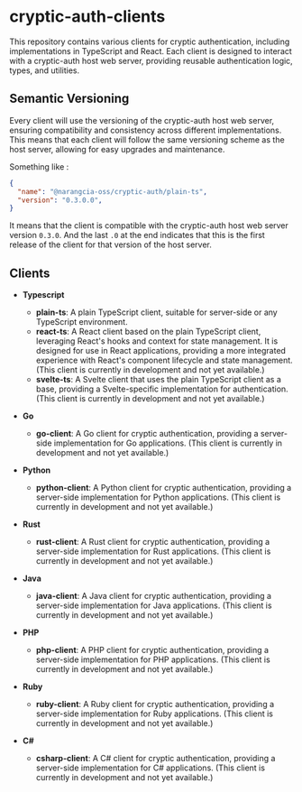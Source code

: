 # cryptic-auth-clients

This repository contains various clients for cryptic authentication, including implementations in TypeScript and React. Each client is designed to interact with a cryptic-auth host web server, providing reusable authentication logic, types, and utilities.

## Semantic Versioning

Every client will use the versioning of the cryptic-auth host web server, ensuring compatibility and consistency across different implementations. This means that each client will follow the same versioning scheme as the host server, allowing for easy upgrades and maintenance.

Something like :

```json
{
  "name": "@narangcia-oss/cryptic-auth/plain-ts",
  "version": "0.3.0.0",
}
```

It means that the client is compatible with the cryptic-auth host web server version `0.3.0`. And the last `.0` at the end indicates that this is the first release of the client for that version of the host server.

## Clients

- **Typescript**
  - **plain-ts**: A plain TypeScript client, suitable for server-side or any TypeScript environment.
  - **react-ts**: A React client based on the plain TypeScript client, leveraging React's hooks and context for state management. It is designed for use in React applications, providing a more integrated experience with React's component lifecycle and state management. (This client is currently in development and not yet available.)
  - **svelte-ts**: A Svelte client that uses the plain TypeScript client as a base, providing a Svelte-specific implementation for authentication. (This client is currently in development and not yet available.)

- **Go**
  - **go-client**: A Go client for cryptic authentication, providing a server-side implementation for Go applications. (This client is currently in development and not yet available.)

- **Python**
  - **python-client**: A Python client for cryptic authentication, providing a server-side implementation for Python applications. (This client is currently in development and not yet available.)

- **Rust**
  - **rust-client**: A Rust client for cryptic authentication, providing a server-side implementation for Rust applications. (This client is currently in development and not yet available.)

- **Java**
  - **java-client**: A Java client for cryptic authentication, providing a server-side implementation for Java applications. (This client is currently in development and not yet available.)

- **PHP**
  - **php-client**: A PHP client for cryptic authentication, providing a server-side implementation for PHP applications. (This client is currently in development and not yet available.)

- **Ruby**
  - **ruby-client**: A Ruby client for cryptic authentication, providing a server-side implementation for Ruby applications. (This client is currently in development and not yet available.)

- **C#**
  - **csharp-client**: A C# client for cryptic authentication, providing a server-side implementation for C# applications. (This client is currently in development and not yet available.)
